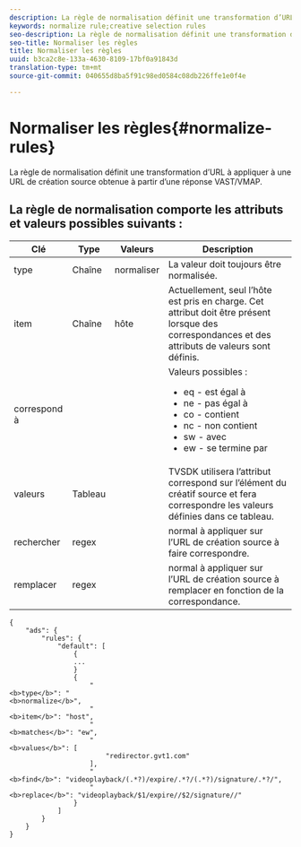 ```yaml
---
description: La règle de normalisation définit une transformation d’URL à appliquer à une URL de création source obtenue à partir d’une réponse VAST/VMAP.
keywords: normalize rule;creative selection rules
seo-description: La règle de normalisation définit une transformation d’URL à appliquer à une URL de création source obtenue à partir d’une réponse VAST/VMAP.
seo-title: Normaliser les règles
title: Normaliser les règles
uuid: b3ca2c8e-133a-4630-8109-17bf0a91843d
translation-type: tm+mt
source-git-commit: 040655d8ba5f91c98ed0584c08db226ffe1e0f4e

---
```



# Normaliser les règles{#normalize-rules}

La règle de normalisation définit une transformation d’URL à appliquer à une URL de création source obtenue à partir d’une réponse VAST/VMAP.

## La règle de normalisation comporte les attributs et valeurs possibles suivants :

<table id="table_ljp_tgx_hz">  
 <thead> 
  <tr> 
   <th class="entry"> Clé</th> 
   <th class="entry"> Type</th> 
   <th class="entry"> Valeurs</th> 
   <th class="entry"> Description</th> 
  </tr> 
 </thead>
 <tbody> 
  <tr> 
   <td><span class="codeph"> type</span></td> 
   <td><span class="codeph"> Chaîne</span></td> 
   <td><span class="codeph"> normaliser</span></td> 
   <td>La valeur doit toujours être <span class="codeph"> normalisée</span>.</td> 
  </tr> 
  <tr> 
   <td><span class="codeph"> item</span></td> 
   <td><span class="codeph"> Chaîne</span></td> 
   <td><span class="codeph"> hôte</span></td> 
   <td>Actuellement, seul <span class="codeph"> l’hôte</span> est pris en charge. Cet attribut doit être présent lorsque <span class="codeph"> des correspondances</span> et des attributs de valeurs <span class="codeph"></span> sont définis.</td> 
  </tr> 
  <tr> 
   <td><span class="codeph"> correspond à</span></td> 
   <td></td> 
   <td></td> 
   <td>Valeurs possibles :
    <ul id="ul_tnf_2hx_hz"> 
     <li><span class="codeph"> eq</span> - est égal à</li> 
     <li><span class="codeph"> ne</span> - pas égal à</li> 
     <li><span class="codeph"> co</span> - contient</li> 
     <li><span class="codeph"> nc</span> - non contient</li> 
     <li><span class="codeph"> sw</span> -  avec</li> 
     <li><span class="codeph"> ew</span> - se termine par</li> 
    </ul></td> 
  </tr> 
  <tr> 
   <td><span class="codeph"> valeurs</span></td> 
   <td><span class="codeph"> Tableau</span></td> 
   <td></td> 
   <td>TVSDK utilisera l’attribut <span class="codeph"> correspond</span> sur l’élément <span class="codeph"></span> du créatif source et fera correspondre les valeurs définies dans ce tableau.</td> 
  </tr> 
  <tr> 
   <td><span class="codeph"> rechercher</span></td> 
   <td><span class="codeph"> regex</span></td> 
   <td></td> 
   <td>  normal à appliquer sur l’URL de création source à faire correspondre.</td> 
  </tr> 
  <tr> 
   <td><span class="codeph"> remplacer</span></td> 
   <td><span class="codeph"> regex</span></td> 
   <td></td> 
   <td>  normal à appliquer sur l’URL de création source à remplacer en fonction de la correspondance.</td> 
  </tr> 
 </tbody> 
</table>

```
{
    "ads": {
        "rules": {
            "default": [
                {
                ...
                }
                {
                    "
<b>type</b>": "
<b>normalize</b>",
                    "
<b>item</b>": "host",
                    "
<b>matches</b>": "ew",
                    "
<b>values</b>": [
                        "redirector.gvt1.com"
                    ],
                    "
<b>find</b>": "videoplayback/(.*?)/expire/.*?/(.*?)/signature/.*?/",
                    "
<b>replace</b>": "videoplayback/$1/expire//$2/signature//"
                }                
            ]
        }
    }
}
```

